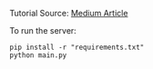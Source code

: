 Tutorial Source: [Medium Article](https://codeburst.io/building-your-first-chat-application-using-flask-in-7-minutes-f98de4adfa5d)

To run the server:

    pip install -r "requirements.txt"
    python main.py



